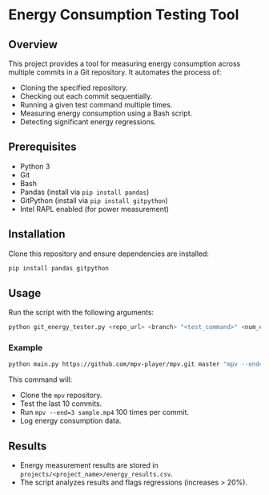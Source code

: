 # Energy Consumption Testing Tool

## Overview

This project provides a tool for measuring energy consumption across multiple commits in a Git repository. It automates the process of:

- Cloning the specified repository.
- Checking out each commit sequentially.
- Running a given test command multiple times.
- Measuring energy consumption using a Bash script.
- Detecting significant energy regressions.

## Prerequisites

- Python 3
- Git
- Bash
- Pandas (install via `pip install pandas`)
- GitPython (install via `pip install gitpython`)
- Intel RAPL enabled (for power measurement)

## Installation

Clone this repository and ensure dependencies are installed:

```sh
pip install pandas gitpython
```

## Usage

Run the script with the following arguments:

```sh
python git_energy_tester.py <repo_url> <branch> "<test_command>" <num_commits> <num_runs>
```

### Example

```sh
python main.py https://github.com/mpv-player/mpv.git master "mpv --end=3 sample.mp4" 10 100
```

This command will:

- Clone the `mpv` repository.
- Test the last 10 commits.
- Run `mpv --end=3 sample.mp4` 100 times per commit.
- Log energy consumption data.

## Results

- Energy measurement results are stored in `projects/<project_name>/energy_results.csv`.
- The script analyzes results and flags regressions (increases > 20%).

